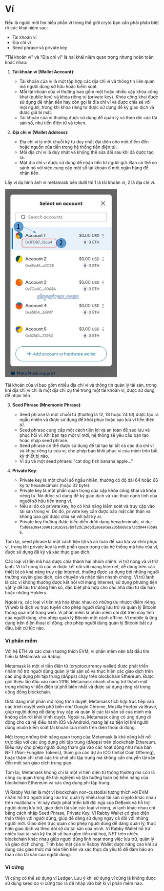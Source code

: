 # Ví

Nếu là người mới tìm hiểu phần ví trong thế giới cryto bạn cần phải phân biệt rõ các khái niệm sau:

- Tài khoản ví
- Địa chỉ ví
- Seed phrase và private key

"Tài khoản ví" và "Địa chỉ ví" là hai khái niệm quan trọng nhưng hoàn toàn khác nhau:

1. **Tài khoản ví (Wallet Account)**:
   - Tài khoản của ví là một tập hợp các địa chỉ ví và thông tin liên quan mà người dùng sở hữu hoặc kiểm soát.
   - Mỗi tài khoản của ví thường bao gồm một hoặc nhiều cặp khóa công khai (public key) và khóa riêng tư (private key). Khóa công khai được sử dụng để nhận tiền hay còn gọi là địa chỉ ví và được chia sẻ với mọi người, trong khi khóa riêng tư được sử dụng để ký giao dịch và được giữ bí mật.
   - Tài khoản của ví thường được sử dụng để quản lý và theo dõi các tài sản số, như tiền điện tử và token.

2. **Địa chỉ ví (Wallet Address)**:
   - Địa chỉ ví là một chuỗi ký tự duy nhất đại diện cho một điểm đến hoặc nguồn của tiền trong hệ thống tiền điện tử.
   - Mỗi địa chỉ ví là duy nhất và không thể sửa đổi sau khi đã được tạo ra.
   - Một địa chỉ ví được sử dụng để nhận tiền từ người gửi. Bạn có thể so sánh nó với việc cung cấp một số tài khoản ở một ngân hàng để nhận tiền.

Lấy ví dụ hình ảnh ví metamask bên dưới thì 1 là tài khoản ví, 2 là địa chỉ ví.

![tai-khoan-vi-dia-chi-vi](images/wallet-accounts.jpg)

Tài khoản của ví bao gồm nhiều địa chỉ ví và thông tin quản lý tài sản, trong khi địa chỉ ví chỉ là một địa chỉ cụ thể trong một tài khoản ví, được sử dụng để nhận tiền.

3. **Seed Phrase (Mnemonic Phrase)**:
   - Seed phrase là một chuỗi từ (thường là 12, 18 hoặc 24 từ) được tạo ra ngẫu nhiên và được sử dụng để khôi phục hoặc sao lưu ví tiền điện tử.
   - Seed phrase cung cấp một cách tiện lợi và an toàn để sao lưu và phục hồi ví. Khi bạn tạo một ví mới, hệ thống sẽ yêu cầu bạn tạo hoặc nhập seed phrase.
   - Seed phrase có thể được sử dụng để tái tạo lại tất cả các địa chỉ ví và khóa riêng tư của ví, cho phép bạn khôi phục ví của mình trên bất kỳ thiết bị nào.
   - Ví dụ về một seed phrase: "cat dog fish banana apple..."

2. **Private Key**:
   - Private key là một chuỗi số ngẫu nhiên, thường có độ dài 64 hoặc 66 ký tự hexadecimals (hoặc 32 byte).
   - Private key là một phần quan trọng của cặp khóa công khai và khóa riêng tư. Nó được sử dụng để ký giao dịch và xác thực danh tính của người sở hữu tiền trong ví.
   - Nếu ai đó có private key, họ có khả năng kiểm soát và truy cập vào tài sản trong ví. Do đó, private key cần được bảo mật cẩn thận và không bao giờ được chia sẻ với bất kỳ ai.
   - Private key thường được biểu diễn dưới dạng hexadecimals, ví dụ: `f5d8ee39a430901c91a5917b9f2dc19d6d1a0e9cea205b009ca73dd04470b9a6`.
   
Tóm lại, seed phrase là một cách tiện lợi và an toàn để sao lưu và khôi phục ví, trong khi private key là một phần quan trọng của hệ thống mã hóa của ví, được sử dụng để ký và xác thực giao dịch.


Các loại ví tiền mã hóa được chia thành hai nhóm chính: ví trữ nóng và ví trữ lạnh. Ví trữ nóng là các ví được kết nối với mạng Internet, dễ dàng trên các thiết bị có khả năng truy cập Internet, thường được sử dụng bởi những người thường xuyên giao dịch, cần chuyển và nhận tiền nhanh chóng. Ví trữ lạnh là các ví không thường được kết nối với mạng Internet, sử dụng phương tiện vật lý để lưu trữ đồng tiền số, đặc biệt phù hợp cho các nhà đầu tư dài hạn hoặc những Holders. 

Ngoài ra, các loại ví tiền mã hóa khác nhau có những ưu nhược điểm riêng. Ví web là dịch vụ trực tuyến cho phép người dùng lưu trữ và quản lý Bitcoin thông qua một trang web. Ví phần mềm là phần mềm cài đặt trên máy tính của người dùng, cho phép quản lý Bitcoin một cách offline. Ví mobile là ứng dụng trên điện thoại di động, cho phép người dùng quản lý Bitcoin bất cứ đâu, bất cứ lúc nào. 

### Ví phần mềm

Với hệ ETH và các chain tương thích EVM, ví phần mềm nên bắt đầu tìm hiểu là Metamask và Rabby.

Metamask là một ví tiền điện tử (cryptocurrency wallet) được phát triển nhằm hỗ trợ người dùng quản lý tài sản số và thực hiện các giao dịch trên các ứng dụng phi tập trung (dApps) chạy trên blockchain Ethereum. Được giới thiệu lần đầu vào năm 2016, Metamask nhanh chóng trở thành một trong những ví tiền điện tử phổ biến nhất và được sử dụng rộng rãi trong cộng đồng blockchain.

Dưới dạng một phần mở rộng trình duyệt, Metamask tích hợp trực tiếp vào các trình duyệt web phổ biến như Google Chrome, Mozilla Firefox và Brave, giúp người dùng dễ dàng truy cập và quản lý các tài sản số của mình mà không cần rời khỏi trình duyệt. Ngoài ra, Metamask cũng có ứng dụng di động cho cả hệ điều hành iOS và Android, mang lại sự tiện lợi khi người dùng muốn kiểm soát tài khoản của mình trên điện thoại di động.

Một trong những tính năng quan trọng của Metamask là khả năng kết nối trực tiếp với các ứng dụng phi tập trung (dApps) trên blockchain Ethereum. Điều này cho phép người dùng tham gia vào các hoạt động như mua bán NFT (Non-Fungible Tokens), tham gia các dự án ICO (Initial Coin Offering), hoặc thậm chí chơi các trò chơi phi tập trung mà không cần chuyển tài sản đến một sàn giao dịch trung gian.

Tóm lại, Metamask không chỉ là một ví tiền điện tử thông thường mà còn là công cụ quan trọng để trải nghiệm và tận hưởng toàn bộ tiềm năng của blockchain Ethereum và các ứng dụng phi tập trung.

Ví Rabby Wallet là một ví blockchain non-custodial tương thích với EVM nhằm hỗ trợ người dùng lưu trữ, quản lý nhiều loại tài sản crypto khác nhau trên multichain. Ví này được phát triển bởi đội ngũ của DeBank và hỗ trợ người dùng lưu trữ, giao dịch tài sản các loại ví nóng, ví lạnh khác nhau chỉ bằng cách nhập Seed Phrase, Private Key. Ví Rabby Wallet có giao diện thân thiện với người dùng, giúp dễ dàng sử dụng ngay cả đối với những người mới. Giao diện trực quan cho phép người dùng dễ dàng quản lý, thực hiện giao dịch và theo dõi số dư tài sản của mình. Ví Rabby Wallet hỗ trợ nhiều loại tài sản kỹ thuật số bao gồm tiền mã hoá, NFT trên nhiều blockchain khác nhau giúp người dùng linh hoạt trong việc lưu trữ, quản lý và giao dịch chúng. Tính bảo mật của ví Rabby Wallet được nâng cao khi sử dụng các giao thức mã hóa tiên tiến và xác thực đa yếu tố để đảm bảo an toàn cho tài sản của người dùng.

### Ví cứng

Ví cứng có thể sử dụng ví Ledger. Lưu ý khi sử dụng ví cứng là không được sử dụng seed do ví cứng tạo ra để nhập vào bất kì ví phần mềm nào.
